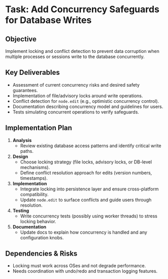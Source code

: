 # Task: Add Concurrency Safeguards for Database Writes

## Objective
Implement locking and conflict detection to prevent data corruption when multiple processes or sessions write to the database concurrently.

## Key Deliverables
- Assessment of current concurrency risks and desired safety guarantees.
- Implementation of file/advisory locks around write operations.
- Conflict detection for `node.edit` (e.g., optimistic concurrency control).
- Documentation describing concurrency model and guidelines for users.
- Tests simulating concurrent operations to verify safeguards.

## Implementation Plan
1. **Analysis**
   - Review existing database access patterns and identify critical write paths.
2. **Design**
   - Choose locking strategy (file locks, advisory locks, or DB-level mechanisms).
   - Define conflict resolution approach for edits (version numbers, timestamps).
3. **Implementation**
   - Integrate locking into persistence layer and ensure cross-platform compatibility.
   - Update `node.edit` to surface conflicts and guide users through resolution.
4. **Testing**
   - Write concurrency tests (possibly using worker threads) to stress locking behavior.
5. **Documentation**
   - Update docs to explain how concurrency is handled and any configuration knobs.

## Dependencies & Risks
- Locking must work across OSes and not degrade performance.
- Needs coordination with undo/redo and transaction logging features.
